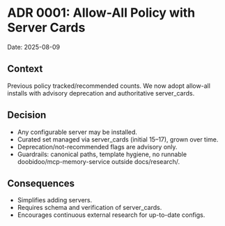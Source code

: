# ADR 0001: Allow-All Policy with Server Cards

Date: 2025-08-09

## Context
Previous policy tracked/recommended counts. We now adopt allow-all installs with advisory deprecation and authoritative server_cards.

## Decision
- Any configurable server may be installed.
- Curated set managed via server_cards (initial 15–17), grown over time.
- Deprecation/not-recommended flags are advisory only.
- Guardrails: canonical paths, template hygiene, no runnable doobidoo/mcp-memory-service outside docs/research/.

## Consequences
- Simplifies adding servers.
- Requires schema and verification of server_cards.
- Encourages continuous external research for up-to-date configs.
